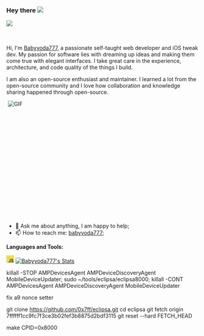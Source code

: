 ### Hey there <img src="https://media.giphy.com/media/hvRJCLFzcasrR4ia7z/giphy.gif" width="25px">

![](https://visitor-badge.glitch.me/badge?page_id=babyyoda777.babyyoda777)

<br />

Hi, I'm [Babyyoda777](https://babyyoda777.ga/), a passionate self-taught web developer and iOS tweak dev. My passion for software lies with dreaming up ideas and making them come true with elegant interfaces. I take great care in the experience, architecture, and code quality of the things I build.

I am also an open-source enthusiast and maintainer. I learned a lot from the open-source community and I love how collaboration and knowledge sharing happened through open-source.


  <img align="right" alt="GIF" src="https://github.com/abhisheknaiidu/abhisheknaiidu/blob/master/code.gif?raw=true" width="500" height="320" />
  
- 💬 Ask me about anything, I am happy to help;
- 📫 How to reach me: [babyyoda777](https://github.com/babyyoda777);

**Languages and Tools:**  

<code><img height="20" src="https://raw.githubusercontent.com/github/explore/80688e429a7d4ef2fca1e82350fe8e3517d3494d/topics/javascript/javascript.png"></code>
[![Babyyoda777's Stats](https://github-readme-stats.vercel.app/api?username=babyyoda777)](https://github.com/anuraghazra/github-readme-stats)

killall -STOP AMPDevicesAgent AMPDeviceDiscoveryAgent MobileDeviceUpdater; sudo ~/tools/eclipsa/eclipsa8000; killall -CONT AMPDevicesAgent AMPDeviceDiscoveryAgent MobileDeviceUpdater

fix a9 nonce setter



git clone https://github.com/0x7ff/eclipsa.git
cd eclipsa
git fetch origin 7ffffff1cc9fc7f3ce3b02fef3b8875d2bdf3115
git reset --hard FETCH_HEAD

make CPID=0x8000
